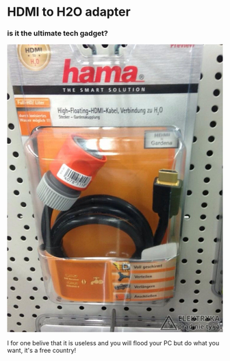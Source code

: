# HDMI to H2O adapter
### is it the ultimate tech gadget?

![h2otohdmi](/IMG_0269.jpeg)

I for one belive that it is useless and you will flood your PC but do what you want, it's a free country!
